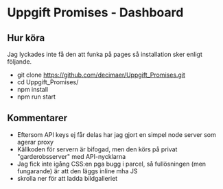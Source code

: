 # Uppgift Promises - Dashboard

## Hur köra

Jag lyckades inte få den att funka på pages så installation sker enligt följande.

-  git clone https://github.com/decimaer/Uppgift_Promises.git
-  cd Uppgift_Promises/
-  npm install
-  npm run start

## Kommentarer

-  Eftersom API keys ej får delas har jag gjort en simpel node server som agerar proxy
-  Källkoden för servern är bifogad, men den körs på privat "garderobsserver" med API-nycklarna
-  Jag fick inte igång CSS:en pga bugg i parcel, så fullösningen (men fungarande) är att den läggs inline mha JS
-  skrolla ner för att ladda bildgalleriet
